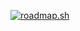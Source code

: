 [![roadmap.sh](https://api.roadmap.sh/v1-badge/wide/64e27414ced78d29353245b2?variant=dark)](https://roadmap.sh)
